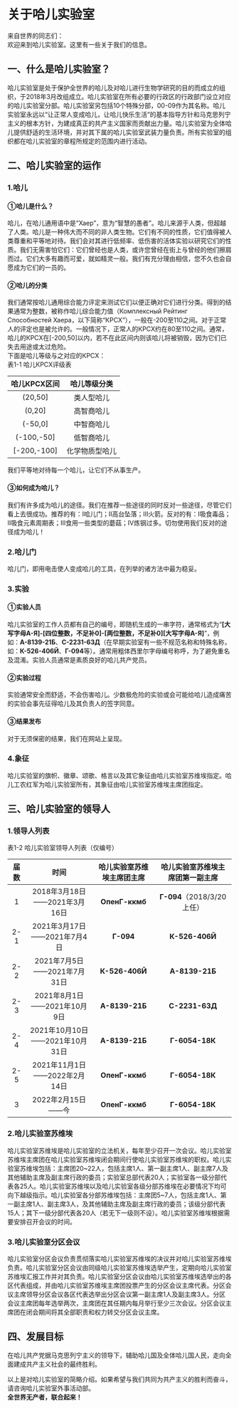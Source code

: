 # 关于哈儿实验室

来自世界的同志们：  
欢迎来到哈儿实验室。这里有一些关于我们的信息。  
## 一、什么是哈儿实验室？
哈儿实验室是处于保护全世界的哈儿及对哈儿进行生物学研究的目的而成立的组织，于2018年3月改组成立。哈儿实验室在所有必要的行政区的行政部门设立对应的哈儿实验室分部。哈儿实验室另包括10个特殊分部，00\-09作为其名称。哈儿实验室永远以“让正常人变成哈儿，让哈儿快乐生活”的基本指导方针和马克思列宁主义的根本方针，为建成真正的共产主义国家而贡献出力量。哈儿实验室为全体哈儿提供舒适的生活环境，并对其下属的哈儿实验室武装力量负责。所有实验室的组织都在哈儿实验室的章程所规定的范围内进行活动。  
  
## 二、哈儿实验室的运作
### 1\.哈儿
#### ①哈儿是什么？
哈儿，在哈儿通用语中是“Хаер”，意为“智慧的愚者”。哈儿来源于人类，但超越了人类。哈儿是一种伟大而不同的非人类生物。它们有不同的性质，它们值得被人类尊重和平等地对待。我们会对其进行低频率、低伤害的活体实验以研究它们的性质。我们无需害怕它们：它们曾经也是人类，或许您曾经在街上与曾经的他们擦肩而过。它们大多有趣而可爱，就如精灵一般。我们有充分理由相信，您不久也会自愿成为它们的一员的。  
  
#### ②哈儿的分类
我们通常按哈儿通用综合能力评定来测试它们以便正确对它们进行分类。得到的结果通常为整数，被称作哈儿综合能力值（Комплексный Рейтинг Способностей Хаера，以下简称“КРСХ”），一般在-200至110之间。对于正常人的评定也是被允许的。一般情况下，正常人的КРСХ约在80至110之间。通常，哈儿的КРСХ在\[-200,50\]以内，若不在此区间内则该哈儿将被销毁，因为它们已失去用途或太过危险。  
下面是哈儿等级与之对应的КРСХ：  
<span id="krsh">表1-1 哈儿КРСХ评级表</span>  

哈儿КРСХ区间|哈儿等级分类
:---:|:---:
\(20,50\]|类人型哈儿
\(0,20\]|高智商哈儿
\(-50,0\]|中智商哈儿
\(-100,-50\]|低智商哈儿
\[-200,-100\]|化学物质型哈儿

我们平等地对待每一个哈儿，让它们不从事生产。  
  
#### ③如何成为哈儿？
我们有许多成为哈儿的途径。我们在推荐一些途径的同时反对一些途径，尽管它们看上去很成功。推荐的有：Ⅰ哈儿门；Ⅱ高台坠落；Ⅲ火箭。反对的有：Ⅰ吸食毒品；Ⅱ吸食元素周期表；Ⅲ食用一些类型的蘑菇；Ⅳ炼钢过多。切勿使用我们反对的途径成为哈儿！  

### 2\.哈儿门
哈儿门，即用电击使人变成哈儿的工具，在列举的诸方法中最为稳妥。  

### 3\.实验
#### ①实验人员
哈儿实验室的工作人员都有自己的编号，即随机生成的一串字符，通常格式为“__\[大写字母А\-Я\]\-\[四位整数，不足补0\]\-\[两位整数，不足补0\]\[大写字母А-Я\]__”，例如：__А\-8139\-21Б__、__С\-2231\-63Д__（在早期实验室有一些不规范名称和特殊名称，如：__К\-526\-406Й__、**Г\-094**等）。通常用粗体西里尔字母编号称呼，为了避免重名及混淆。实验人员通常是素质良好的哈儿共产党员。  

#### ②实验过程
实验通常安全而舒适，不会伤害哈儿。少数极危险的实验或会可能给哈儿造成痛苦的实验会事先征得哈儿及其负责人的签字同意。  

#### ③结果发布
对于无须保密的结果，我们在网站上呈现。  

### 4\.象征
哈儿实验室的旗帜、徽章、颂歌、格言以及其它象征由哈儿实验室苏维埃指定。哈儿工农红军为哈儿实验室所有，其象征由哈儿实验室苏维埃主席团指定。

## 三、哈儿实验室的领导人
### 1\.领导人列表
表1\-2 哈儿实验室领导人列表（仅编号）  

届数|时间|哈儿实验室苏维埃主席团主席|哈儿实验室苏维埃主席团第一副主席
:---:|:---:|:---:|:---:
1|2018年3月18日——2021年3月16日|__ОпенГ\-ккмб__|__Г\-094__（2018/3/20上任）
2\-1|2021年3月17日——2021年7月4日|__Г\-094__|__К\-526\-406Й__
2\-2|2021年7月5日——2021年7月31日|__К\-526\-406Й__|__А\-8139\-21Б__
2\-3|2021年8月1日——2021年10月9日|__А\-8139\-21Б__|__С\-2231\-63Д__
2\-4|2021年10月10日——2021年10月31日|__А\-8139\-21Б__|__Г\-6054\-18К__
2\-5|2021年11月1日——2022年2月14日|__ОпенГ\-ккмб__|__Г\-6054\-18К__
3|2022年2月15日——今|__ОпенГ\-ккмб__|__Г\-6054\-18К__

### 2\.哈儿实验室苏维埃
哈儿实验室苏维埃是哈儿实验室的立法机关，每年至少召开一次会议。哈儿实验室苏维埃主席团在哈儿实验室苏维埃闭会期间行使哈儿实验室苏维埃的职权。哈儿实验室苏维埃包括：主席团20~22人，包括主席1人、第一副主席1人、副主席7人及其他辅助主席及副主席行政的委员；实验室总部代表20人；实验室各一级分部代表各25人。哈儿实验室苏维埃以及哈儿实验室各级分部苏维埃在必要情况下均可向下越级指示。哈儿实验室各分部苏维埃包括：主席团5~7人，包括主席1人、第一副主席1人、副主席3人，及其他辅助主席及副主席行政的委员；该级分部代表15人；其下一级分部代表各20人（若无下一级则不设）。哈儿实验室苏维埃根据需要安排召开会议的时间。

### 3\.哈儿实验室分区会议
哈儿实验室分区会议负责贯彻落实哈儿实验室苏维埃的决议并对哈儿实验室苏维埃负责。哈儿实验室分区会议由同级哈儿实验室苏维埃选举产生，定期向哈儿实验室苏维埃汇报工作并对其负责。哈儿实验室分区会议由哈儿实验室苏维埃选举出的各区代表组成，并由哈儿实验室苏维埃主席团投票产生的分区会议主席代表。分区会议主席领导分区会议各区代表选举出分区会议第一副主席1人及副主席3人。分区会议主席团每年选举两次，主席团在其任期内每月举行至少三次会议。分区会议主席团在闭会期间将其全部职责和权力转交分区会议主席。

## 四、发展目标
在哈儿共产党据马克思列宁主义的领导下，辅助哈儿国及全体哈儿国人民，走向全面建成共产主义社会的最终胜利。  
  
以上是对哈儿实验室的简略介绍。如果希望与我们共同为共产主义的胜利而奋斗，请咨询哈儿实验室外事活动部。  
__全世界无产者，联合起来！__